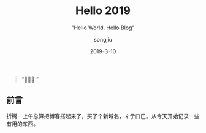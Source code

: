 ﻿---
layout:     post
title:      Hello 2019
subtitle:    "\"Hello World, Hello Blog\""
date:       2019-3-10
author:     songjiu
header-img: img/post-bg-2015.jpg
catalog: true
tags:
    - 生活
---

> “🙉🙉🙉 ”


## 前言
折腾一上午总算把博客搭起来了，买了个新域名，彳亍口巴。从今天开始记录一些有用的东西。

